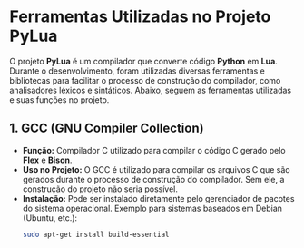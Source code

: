 # Ferramentas Utilizadas no Projeto PyLua

O projeto **PyLua** é um compilador que converte código **Python** em **Lua**. Durante o desenvolvimento, foram utilizadas diversas ferramentas e bibliotecas para facilitar o processo de construção do compilador, como analisadores léxicos e sintáticos. Abaixo, seguem as ferramentas utilizadas e suas funções no projeto.

## 1. **GCC (GNU Compiler Collection)**

- **Função:** Compilador C utilizado para compilar o código C gerado pelo **Flex** e **Bison**.
- **Uso no Projeto:** O GCC é utilizado para compilar os arquivos C que são gerados durante o processo de construção do compilador. Sem ele, a construção do projeto não seria possível.
- **Instalação:** Pode ser instalado diretamente pelo gerenciador de pacotes do sistema operacional. Exemplo para sistemas baseados em Debian (Ubuntu, etc.):
  ```bash
  sudo apt-get install build-essential
